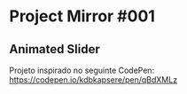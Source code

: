 # Project Mirror #001
## Animated Slider
Projeto inspirado no seguinte CodePen: https://codepen.io/kdbkapsere/pen/qBdXMLz
